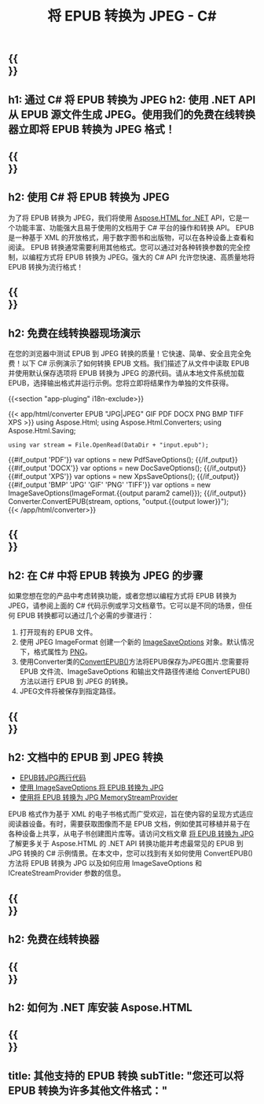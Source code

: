 ﻿---
translation: true
template: /templates/_template-conversion-child.md
title: 将 EPUB 转换为 JPEG - C#
description: 用于 EPUB 到 JPEG 转换的示例 C# 代码。在 ASP.NET 或任何 .NET 应用程序中轻松使用转换器 API。免费试用在线 EPUB 到 JPEG 转换器！
url: /net/conversion/epub-to-jpeg/
family: html
platformtag: net
feature: conversion
informat: EPUB
outformat: JPEG
otherformats: PDF DOCX XPS BMP GIF PNG TIFF
---

{{<section banner>}}
---
h1: 通过 C# 将 EPUB 转换为 JPEG
h2: 使用 .NET API 从 EPUB 源文件生成 JPEG。使用我们的免费在线转换器立即将 EPUB 转换为 JPEG 格式！
---

{{<section overview>}}
---
h2: 使用 C# 将 EPUB 转换为 JPEG
---

为了将 EPUB 转换为 JPEG，我们将使用 [Aspose.HTML for .NET](https://products.aspose.com/html/net/) API，它是一个功能丰富、功能强大且易于使用的文档用于 C# 平台的操作和转换 API。 EPUB 是一种基于 XML 的开放格式，用于数字图书和出版物，可以在各种设备上查看和阅读。 EPUB 转换通常需要利用其他格式。您可以通过对各种转换参数的完全控制，以编程方式将 EPUB 转换为 JPEG。强大的 C# API 允许您快速、高质量地将 EPUB 转换为流行格式！

{{<section demos>}}
---
h2: 免费在线转换器现场演示
---

在您的浏览器中测试 EPUB 到 JPEG 转换的质量！它快速、简单、安全且完全免费！以下 C# 示例演示了如何转换 EPUB 文档。我们描述了从文件中读取 EPUB 并使用默认保存选项将 EPUB 转换为 JPEG 的源代码。请从本地文件系统加载 EPUB，选择输出格式并运行示例。您将立即将结果作为单独的文件获得。

{{<section "app-pluging" i18n-exclude>}}

{{< app/html/converter EPUB "JPG|JPEG" GIF PDF DOCX PNG BMP TIFF XPS >}}
using Aspose.Html;
using Aspose.Html.Converters;
using Aspose.Html.Saving;

    using var stream = File.OpenRead(DataDir + "input.epub");
{{#if_output 'PDF'}}
    var options = new PdfSaveOptions();
{{/if_output}}
{{#if_output 'DOCX'}}
    var options = new DocSaveOptions();
{{/if_output}}
{{#if_output 'XPS'}}
    var options = new XpsSaveOptions();
{{/if_output}}
{{#if_output 'BMP' 'JPG' 'GIF' 'PNG' 'TIFF'}}
    var options = new ImageSaveOptions(ImageFormat.{{output param2 camel}});
{{/if_output}}
    Converter.ConvertEPUB(stream, options, "output.{{output lower}}");   
{{< /app/html/converter>}}


{{<section steps>}}
---
h2: 在 C# 中将 EPUB 转换为 JPEG 的步骤
---

如果您想在您的产品中考虑转换功能，或者您想以编程方式将 EPUB 转换为 JPEG，请参阅上面的 C# 代码示例或学习文档章节。它可以是不同的场景，但任何 EPUB 转换都可以通过几个必需的步骤进行：

1. 打开现有的 EPUB 文件。
1. 使用 JPEG ImageFormat 创建一个新的 [ImageSaveOptions](https://reference.aspose.com/html/net/aspose.html.saving/imagesaveoptions/) 对象。默认情况下，格式属性为 [PNG](https://reference.aspose.com/html/net/aspose.html.rendering.image/imageformat/)。
1. 使用Converter类的[ConvertEPUB()](https://reference.aspose.com/html/net/aspose.html.converters.converter/convertepub/)方法将EPUB保存为JPEG图片.您需要将 EPUB 文件流、ImageSaveOptions 和输出文件路径传递给 ConvertEPUB() 方法以进行 EPUB 到 JPEG 的转换。
1. JPEG文件将被保存到指定路径。




{{<section documentation>}}
---
h2: 文档中的 EPUB 到 JPEG 转换
---

  - <a href="https://docs.aspose.com/html/net/converting-between-formats/epub-to-jpg/#epub-to-jpg-by-two-lines-of-code" target="_blank">EPUB转JPG两行代码</a>
  - <a href="https://docs.aspose.com/html/net/converting-between-formats/epub-to-jpg/#convert-epub-to-jpg-using-imagesaveoptions" target="_blank" >使用 ImageSaveOptions 将 EPUB 转换为 JPG</a>
  - <a href="https://docs.aspose.com/html/net/converting-between-formats/epub-to-jpg/#output-stream-providers" target="_blank">使用将 EPUB 转换为 JPG MemoryStreamProvider</a>

EPUB 格式作为基于 XML 的电子书格式而广受欢迎，旨在使内容的呈现方式适应阅读器设备。有时，需要获取图像而不是 EPUB 文档，例如使其可移植并易于在各种设备上共享，从电子书创建图片库等。请访问文档文章 [将 EPUB 转换为 JPG](https://docs.aspose.com/html/net/converting-between-formats/epub-to-jpg/) 了解更多关于 Aspose.HTML 的 .NET API 转换功能并考虑最常见的 EPUB 到 JPG 转换的 C# 示例情景。在本文中，您可以找到有关如何使用 ConvertEPUB() 方法将 EPUB 转换为 JPG 以及如何应用 ImageSaveOptions 和 ICreateStreamProvider 参数的信息。

{{<section online-converters>}}
---
h2: 免费在线转换器
---

{{<section get-started>}}
---
h2: 如何为 .NET 库安装 Aspose.HTML
---

{{<section other-conversions>}}
---
title: 其他支持的 EPUB 转换
subTitle: "您还可以将 EPUB 转换为许多其他文件格式："
---